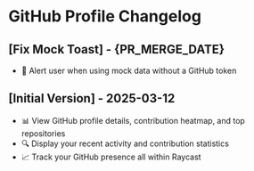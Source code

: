 # GitHub Profile Changelog

## [Fix Mock Toast] - {PR_MERGE_DATE}

- 🐛 Alert user when using mock data without a GitHub token

## [Initial Version] - 2025-03-12

- 📊 View GitHub profile details, contribution heatmap, and top repositories
- 🔍 Display your recent activity and contribution statistics
- 📈 Track your GitHub presence all within Raycast
